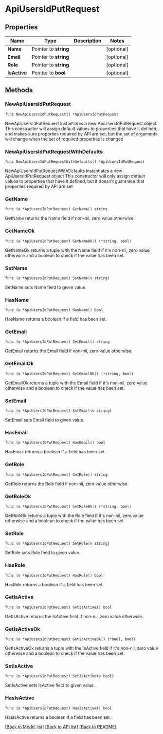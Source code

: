 # ApiUsersIdPutRequest

## Properties

Name | Type | Description | Notes
------------ | ------------- | ------------- | -------------
**Name** | Pointer to **string** |  | [optional] 
**Email** | Pointer to **string** |  | [optional] 
**Role** | Pointer to **string** |  | [optional] 
**IsActive** | Pointer to **bool** |  | [optional] 

## Methods

### NewApiUsersIdPutRequest

`func NewApiUsersIdPutRequest() *ApiUsersIdPutRequest`

NewApiUsersIdPutRequest instantiates a new ApiUsersIdPutRequest object
This constructor will assign default values to properties that have it defined,
and makes sure properties required by API are set, but the set of arguments
will change when the set of required properties is changed

### NewApiUsersIdPutRequestWithDefaults

`func NewApiUsersIdPutRequestWithDefaults() *ApiUsersIdPutRequest`

NewApiUsersIdPutRequestWithDefaults instantiates a new ApiUsersIdPutRequest object
This constructor will only assign default values to properties that have it defined,
but it doesn't guarantee that properties required by API are set

### GetName

`func (o *ApiUsersIdPutRequest) GetName() string`

GetName returns the Name field if non-nil, zero value otherwise.

### GetNameOk

`func (o *ApiUsersIdPutRequest) GetNameOk() (*string, bool)`

GetNameOk returns a tuple with the Name field if it's non-nil, zero value otherwise
and a boolean to check if the value has been set.

### SetName

`func (o *ApiUsersIdPutRequest) SetName(v string)`

SetName sets Name field to given value.

### HasName

`func (o *ApiUsersIdPutRequest) HasName() bool`

HasName returns a boolean if a field has been set.

### GetEmail

`func (o *ApiUsersIdPutRequest) GetEmail() string`

GetEmail returns the Email field if non-nil, zero value otherwise.

### GetEmailOk

`func (o *ApiUsersIdPutRequest) GetEmailOk() (*string, bool)`

GetEmailOk returns a tuple with the Email field if it's non-nil, zero value otherwise
and a boolean to check if the value has been set.

### SetEmail

`func (o *ApiUsersIdPutRequest) SetEmail(v string)`

SetEmail sets Email field to given value.

### HasEmail

`func (o *ApiUsersIdPutRequest) HasEmail() bool`

HasEmail returns a boolean if a field has been set.

### GetRole

`func (o *ApiUsersIdPutRequest) GetRole() string`

GetRole returns the Role field if non-nil, zero value otherwise.

### GetRoleOk

`func (o *ApiUsersIdPutRequest) GetRoleOk() (*string, bool)`

GetRoleOk returns a tuple with the Role field if it's non-nil, zero value otherwise
and a boolean to check if the value has been set.

### SetRole

`func (o *ApiUsersIdPutRequest) SetRole(v string)`

SetRole sets Role field to given value.

### HasRole

`func (o *ApiUsersIdPutRequest) HasRole() bool`

HasRole returns a boolean if a field has been set.

### GetIsActive

`func (o *ApiUsersIdPutRequest) GetIsActive() bool`

GetIsActive returns the IsActive field if non-nil, zero value otherwise.

### GetIsActiveOk

`func (o *ApiUsersIdPutRequest) GetIsActiveOk() (*bool, bool)`

GetIsActiveOk returns a tuple with the IsActive field if it's non-nil, zero value otherwise
and a boolean to check if the value has been set.

### SetIsActive

`func (o *ApiUsersIdPutRequest) SetIsActive(v bool)`

SetIsActive sets IsActive field to given value.

### HasIsActive

`func (o *ApiUsersIdPutRequest) HasIsActive() bool`

HasIsActive returns a boolean if a field has been set.


[[Back to Model list]](../README.md#documentation-for-models) [[Back to API list]](../README.md#documentation-for-api-endpoints) [[Back to README]](../README.md)


